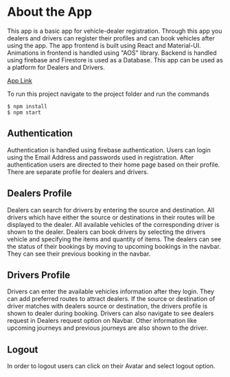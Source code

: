 # About the App
This app is a basic app for vehicle-dealer registration. Through this app you dealers and drivers can register their profiles and can book vehicles after using the app. The app frontend is built using React and Material-UI. Animations in frontend is handled using "AOS" library. Backend is handled using firebase and Firestore is used as a Database. This app can be used as a platform for Dealers and Drivers. 

[App Link](https://classroomproject-fe770.web.app/)

To run this project navigate to the project folder and run the commands

```shell
$ npm install
$ npm start
```

## Authentication
Authentication is handled using firebase authentication. Users can login using the Email Address and passwords used in registration. After authentication users are directed to their home page based on their profile. There are separate profile for dealers and drivers.

## Dealers Profile
Dealers can search for drivers by entering the source and destination. All drivers which have either the source or destinations in their routes will be displayed to the dealer. All available vehicles of the corresponding driver is shown to the dealer. Dealers can book drivers by selecting the drivers vehicle and specifying the items and quantity of items. The dealers can see the status of their bookings by moving to upcoming bookings in the navbar. They can see their previous booking in the navbar.

## Drivers Profile
Drivers can enter the available vehicles information after they login. They can add preferred routes to attract dealers. If the source or destination of driver matches with dealers source or destination, the drivers profile is shown to dealer during booking. Drivers can also navigate to see dealers request in Dealers request option on Navbar. Other information like upcoming journeys and previous journeys are also shown to the driver.

## Logout

In order to logout users can click on their Avatar and select logout option.

